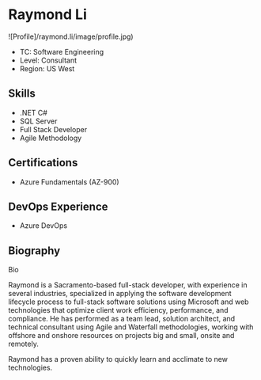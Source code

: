 # Raymond Li

![Profile]/raymond.li/image/profile.jpg)

* TC: Software Engineering
* Level: Consultant
* Region: US West

## Skills

* .NET C#
* SQL Server
* Full Stack Developer
* Agile Methodology

## Certifications

* Azure Fundamentals (AZ-900)

## DevOps Experience

* Azure DevOps

## Biography

Bio

Raymond is a Sacramento-based full-stack developer, with experience in several industries, specialized in applying the software development lifecycle process to full-stack software solutions using Microsoft and web technologies that optimize client work efficiency, performance, and compliance. He has performed as a team lead, solution architect, and technical consultant using Agile and Waterfall methodologies, working with offshore and onshore resources on projects big and small, onsite and remotely.

Raymond has a proven ability to quickly learn and acclimate to new technologies.